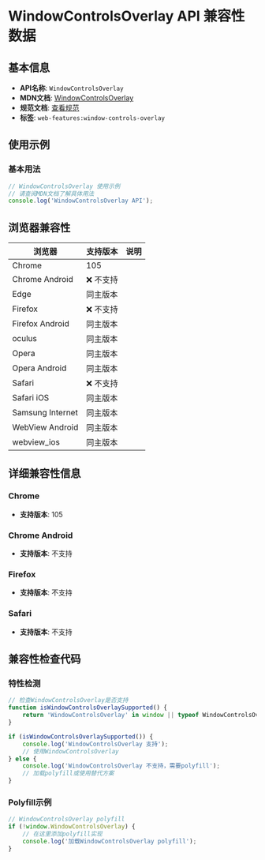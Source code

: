 # WindowControlsOverlay API 兼容性数据

## 基本信息

- **API名称**: `WindowControlsOverlay`
- **MDN文档**: [WindowControlsOverlay](https://developer.mozilla.org/docs/Web/API/WindowControlsOverlay)
- **规范文档**: [查看规范](https://wicg.github.io/window-controls-overlay/#windowcontrolsoverlay-interface)
- **标签**: `web-features:window-controls-overlay`

## 使用示例

### 基本用法

```javascript
// WindowControlsOverlay 使用示例
// 请查阅MDN文档了解具体用法
console.log('WindowControlsOverlay API');
```

## 浏览器兼容性

| 浏览器 | 支持版本 | 说明 |
|--------|----------|------|
| Chrome | 105 |  |
| Chrome Android | ❌ 不支持 |  |
| Edge | 同主版本 |  |
| Firefox | ❌ 不支持 |  |
| Firefox Android | 同主版本 |  |
| oculus | 同主版本 |  |
| Opera | 同主版本 |  |
| Opera Android | 同主版本 |  |
| Safari | ❌ 不支持 |  |
| Safari iOS | 同主版本 |  |
| Samsung Internet | 同主版本 |  |
| WebView Android | 同主版本 |  |
| webview_ios | 同主版本 |  |

## 详细兼容性信息

### Chrome

- **支持版本**: 105

### Chrome Android

- **支持版本**: 不支持

### Firefox

- **支持版本**: 不支持

### Safari

- **支持版本**: 不支持

## 兼容性检查代码

### 特性检测

```javascript
// 检查WindowControlsOverlay是否支持
function isWindowControlsOverlaySupported() {
    return 'WindowControlsOverlay' in window || typeof WindowControlsOverlay !== 'undefined';
}

if (isWindowControlsOverlaySupported()) {
    console.log('WindowControlsOverlay 支持');
    // 使用WindowControlsOverlay
} else {
    console.log('WindowControlsOverlay 不支持，需要polyfill');
    // 加载polyfill或使用替代方案
}
```

### Polyfill示例

```javascript
// WindowControlsOverlay polyfill
if (!window.WindowControlsOverlay) {
    // 在这里添加polyfill实现
    console.log('加载WindowControlsOverlay polyfill');
}
```

